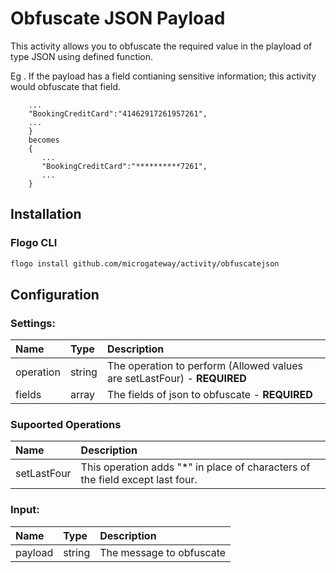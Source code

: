 <!--
title: Obfuscate Activity
weight: 4618
-->

# Obfuscate JSON Payload
This activity allows you to obfuscate the required value in the playload of type JSON using defined function.

Eg . If the payload has a field contianing sensitive information; this activity would obfuscate that field.
```{
    ...
    "BookingCreditCard":"41462917261957261",
    ...
    }
    becomes 
    {
       ...
       "BookingCreditCard":"**********7261",
       ... 
    }
```
## Installation

### Flogo CLI
```bash
flogo install github.com/microgateway/activity/obfuscatejson
```

## Configuration

### Settings:
| Name          | Type   | Description
|:---           | :---   | :---     
| operation     | string | The operation to perform (Allowed values are setLastFour) - **REQUIRED**
| fields        | array  | The fields of json to obfuscate - **REQUIRED**

### Supoorted Operations
| Name          | Description
|:---           | :---     
| setLastFour   | This operation adds "*" in place of characters of the field except last four.

### Input:
| Name        | Type   | Description
|:---         | :---   | :---     
| payload     | string | The message to obfuscate
